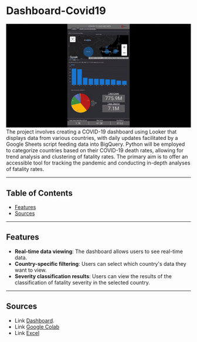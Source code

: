 # Dashboard-Covid19
![Dashboard-Covid19](Dashboard.gif)
The project involves creating a COVID-19 dashboard using Looker that displays data from various countries, with daily updates facilitated by a Google Sheets script feeding data into BigQuery. Python will be employed to categorize countries based on their COVID-19 death rates, allowing for trend analysis and clustering of fatality rates. The primary aim is to offer an accessible tool for tracking the pandemic and conducting in-depth analyses of fatality rates.

---

## Table of Contents

- [Features](#features)
- [Sources](#Sources)

---

## Features

- **Real-time data viewing**: The dashboard allows users to see real-time data.
- **Country-specific filtering**: Users can select which country's data they want to view.
- **Severity classification results**: Users can view the results of the classification of fatality severity in the selected country.

---

## Sources

- Link [Dashboard](https://lookerstudio.google.com/u/0/reporting/cfd0450a-491a-440c-8111-806b16044252/page/k0T1D).
- Link [Google Colab](https://colab.research.google.com/drive/1XaKN11FSthJpDIrMjuCSGjlyO4xskufr?usp=sharing)
- Link [Excel](https://colab.research.google.com/drive/1XaKN11FSthJpDIrMjuCSGjlyO4xskufr?usp=sharing)
